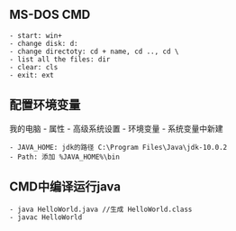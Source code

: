 ## MS-DOS CMD
    - start: win+
    - change disk: d:
    - change directoty: cd + name, cd .., cd \
    - list all the files: dir
    - clear: cls
    - exit: ext

## 配置环境变量
我的电脑 - 属性 - 高级系统设置 - 环境变量 - 系统变量中新建

    - JAVA_HOME: jdk的路径 C:\Program Files\Java\jdk-10.0.2
    - Path: 添加 %JAVA_HOME%\bin

## CMD中编译运行java ##
 
    - java HelloWorld.java //生成 HelloWorld.class
    - javac HelloWorld




